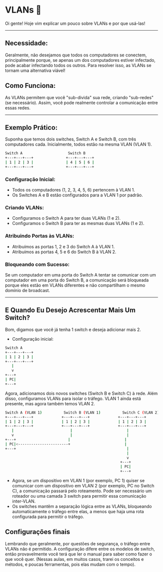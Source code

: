 # VLANs 🧰

Oi gente! Hoje vim explicar um pouco sobre VLANs e por que usá-las!

---

## Necessidade:

Geralmente, não desejamos que todos os computadores se conectem, principalmente porque, se apenas um dos computadores estiver infectado, pode acabar infectando todos os outros. Para resolver isso, as VLANs se tornam uma alternativa viável!

## Como Funciona:

As VLANs permitem que você "sub-divida" sua rede, criando "sub-redes" (se necessário). Assim, você pode realmente controlar a comunicação entre essas redes.

---

## Exemplo Prático:

Suponha que temos dois switches, Switch A e Switch B, com três computadores cada. Inicialmente, todos estão na mesma VLAN (VLAN 1).

```bash
Switch A                     Switch B
+---+---+---+               +---+---+---+
| 1 | 2 | 3 |               | 4 | 5 | 6 |
+---+---+---+               +---+---+---+
```

### Configuração Inicial:

- Todos os computadores (1, 2, 3, 4, 5, 6) pertencem à VLAN 1.
- Os Switches A e B estão configurados para a VLAN 1 por padrão.

### Criando VLANs:

- Configuramos o Switch A para ter duas VLANs (1 e 2).
- Configuramos o Switch B para ter as mesmas duas VLANs (1 e 2).

### Atribuindo Portas às VLANs:

- Atribuímos as portas 1, 2 e 3 do Switch A à VLAN 1.
- Atribuímos as portas 4, 5 e 6 do Switch B à VLAN 2.

### Bloqueando com Sucesso:

Se um computador em uma porta do Switch A tentar se comunicar com um computador em uma porta do Switch B, a comunicação será bloqueada porque eles estão em VLANs diferentes e não compartilham o mesmo domínio de broadcast.

---

## E Quando Eu Desejo Acrescentar Mais Um Switch?

Bom, digamos que você já tenha 1 switch e deseja adicionar mais 2.

- Configuração inicial:
```bash
Switch A
+---+---+---+
| 1 | 2 | 3 |
+---+---+---+
   |
   v
+---+
| PC|
+---+

```

Agora, adicionamos dois novos switches (Switch B e Switch C) à rede. Além disso, configuramos VLANs para isolar o tráfego. VLAN 1 ainda está presente, mas agora também temos VLAN 2.
```bash
Switch A (VLAN 1)          Switch B (VLAN 1)          Switch C (VLAN 2)
+---+---+---+             +---+---+---+             +---+---+---+
| 1 | 2 | 3 |             | 1 | 2 | 3 |             | 1 | 2 | 3 |
+---+---+---+             +---+---+---+             +---+---+---+
   |                          |                         |
   v                          |                         |
+---+                        |                         |
| PC|<-----------------------+                         |
+---+                                                   |
                                                        |
                                                        v
                                                     +---+
                                                     | PC|
                                                     +---+

```
- Agora, se um dispositivo em VLAN 1 (por exemplo, PC 1) quiser se comunicar com um dispositivo em VLAN 2 (por exemplo, PC no Switch C), a comunicação passará pelo roteamento. Pode ser necessário um roteador ou uma camada 3 switch para permitir essa comunicação inter-VLAN.
- Os switches mantêm a separação lógica entre as VLANs, bloqueando automaticamente o tráfego entre elas, a menos que haja uma rota configurada para permitir o tráfego.


## Configurações finais
Lembrando que geralmente, por questões de segurança, o tráfego entre VLANs não é permitido. A configuração difere entre os modelos de switch, então provavelmente você terá que ler o manual para saber como fazer o que você quer. (Nessas aulas, em muitos casos, trarei os conceitos e métodos, e poucas ferramentas, pois elas mudam com o tempo).
